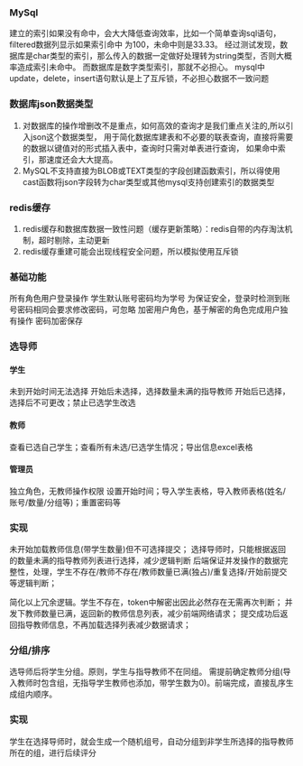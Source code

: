 ### MySql
建立的索引如果没有命中，会大大降低查询效率，比如一个简单查询sql语句，filtered数据列显示如果索引命中
为100，未命中则是33.33。
经过测试发现，数据库是char类型的索引，那么传入的数据一定做好处理转为string类型，否则大概率造成索引未命中。
而数据库是数字类型索引，那就不必担心。
mysql中update，delete，insert语句默认是上了互斥锁，不必担心数据不一致问题
### 数据库json数据类型
1. 对数据库的操作增删改不是重点，如何高效的查询才是我们重点关注的,所以引入json这个数据类型，
用于简化数据库建表和不必要的联表查询，直接将需要的数据以键值对的形式插入表中，查询时只需对单表进行查询，
如果命中索引，那速度还会大大提高。
2. MySQL不支持直接为BLOB或TEXT类型的字段创建函数索引，所以得使用cast函数将json字段转为char类型或其他mysql支持创建索引的数据类型 
### redis缓存
1. redis缓存和数据库数据一致性问题（缓存更新策略）：redis自带的内存淘汰机制，超时剔除，主动更新
2. redis缓存重建可能会出现线程安全问题，所以模拟使用互斥锁
### 基础功能
   所有角色用户登录操作
   学生默认账号密码均为学号
   为保证安全，登录时检测到账号密码相同会要求修改密码，可忽略
   加密用户角色，基于解密的角色完成用户独有操作
   密码加密保存

### 选导师
#### 学生
未到开始时间无法选择
开始后未选择，选择数量未满的指导教师
开始后已选择，选择后不可更改；禁止已选学生改选

#### 教师
查看已选自己学生；查看所有未选/已选学生情况；导出信息excel表格

#### 管理员
独立角色，无教师操作权限
设置开始时间；导入学生表格，导入教师表格(姓名/账号/数量/分组等)；重置密码等
### 实现
未开始加载教师信息(带学生数量)但不可选择提交；
选择导师时，只能根据返回的数量未满的指导教师列表进行选择，减少逻辑判断
后端保证并发操作的数据完整性，处理，学生不存在/教师不存在/教师数量已满(独占)/重复选择/开始前提交等逻辑判断；

简化以上冗余逻辑。学生不存在，token中解密出因此必然存在无需再次判断； 
并发下教师数量已满，返回新的教师信息列表，减少前端网络请求；
提交成功后返回指导教师信息，不再加载选择列表减少数据请求；
### 分组/排序
选导师后将学生分组。原则，学生与指导教师不在同组。
需提前确定教师分组(导入教师时包含组，无指导学生教师也添加，带学生数为0)。前端完成，直接乱序生成组内顺序。
### 实现
学生在选择导师时，就会生成一个随机组号，自动分组到非学生所选择的指导教师所在的组，进行后续评分
